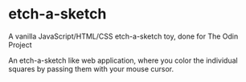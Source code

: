 # etch-a-sketch

A vanilla JavaScript/HTML/CSS etch-a-sketch toy, done for The Odin Project

An etch-a-sketch like web application, where you color the individual squares by passing them with your mouse cursor.
